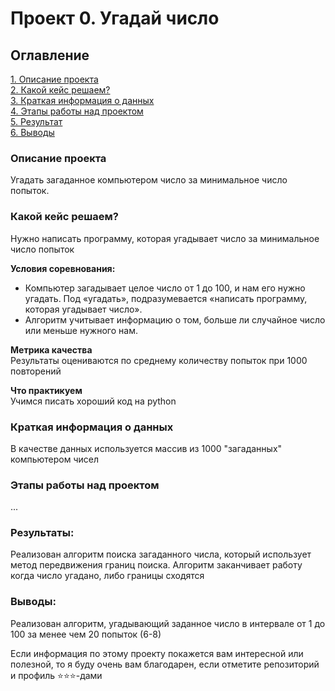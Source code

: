 # Проект 0. Угадай число

## Оглавление
[1. Описание проекта](#desc)  
[2. Какой кейс решаем?](#case)  
[3. Краткая информация о данных](#info)  
[4. Этапы работы над проектом](#etaps)  
[5. Результат](#results)    
[6. Выводы](#concl) 

### <a name="desc"></a> Описание проекта    
Угадать загаданное компьютером число за минимальное число попыток.


### <a name="case"></a> Какой кейс решаем?    
Нужно написать программу, которая угадывает число за минимальное число попыток

**Условия соревнования:**  
- Компьютер загадывает целое число от 1 до 100, и нам его нужно угадать. Под «угадать», подразумевается «написать программу, которая угадывает число».
- Алгоритм учитывает информацию о том, больше ли случайное число или меньше нужного нам.

**Метрика качества**     
Результаты оцениваются по среднему количеству попыток при 1000 повторений

**Что практикуем**     
Учимся писать хороший код на python


### <a name="info"></a> Краткая информация о данных
В качестве данных используется массив из 1000 "загаданных" компьютером чисел


### <a name="etaps"></a> Этапы работы над проектом  
...


### <a name="results"></a>  Результаты:  
Реализован алгоритм поиска загаданного числа, который использует метод передвижения границ поиска.
Алгоритм заканчивает работу когда число угадано, либо границы сходятся


### <a name="concl"></a> Выводы:  
Реализован алгоритм, угадывающий заданное число в интервале от 1 до 100 за менее чем 20 попыток (6-8)


Если информация по этому проекту покажется вам интересной или полезной, то я буду очень вам благодарен, если отметите репозиторий и профиль ⭐️⭐️⭐️-дами
